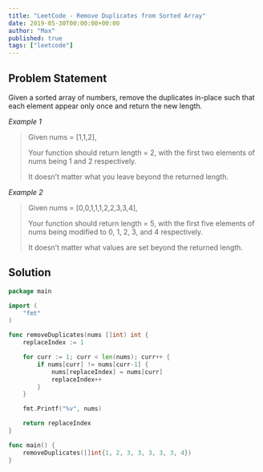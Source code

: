 ```yaml
---
title: "LeetCode - Remove Duplicates from Sorted Array"
date: 2019-05-30T00:00:00+00:00
author: "Max"
published: true
tags: ["leetcode"]
---
```


## Problem Statement

Given a sorted array of numbers, remove the duplicates in-place such that each element appear only once and return the new length.

*Example 1*

> Given nums = [1,1,2],
>
> Your function should return length = 2, with the first two elements of nums being 1 and 2 respectively.
>
> It doesn’t matter what you leave beyond the returned length.

*Example 2*

> Given nums = [0,0,1,1,1,2,2,3,3,4],
>
> Your function should return length = 5, with the first five elements of nums being modified to 0, 1, 2, 3, and 4 respectively.
>
> It doesn’t matter what values are set beyond the returned length.

## Solution

```go
package main

import (
	"fmt"
)

func removeDuplicates(nums []int) int {
	replaceIndex := 1

	for curr := 1; curr < len(nums); curr++ {
		if nums[curr] != nums[curr-1] {
			nums[replaceIndex] = nums[curr]
			replaceIndex++
		}
	}

	fmt.Printf("%v", nums)

	return replaceIndex
}

func main() {
	removeDuplicates([]int{1, 2, 3, 3, 3, 3, 3, 4})
}
```
